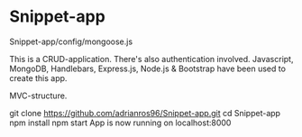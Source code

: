 # Snippet-app

Snippet-app/config/mongoose.js 

This is a CRUD-application. There's also authentication involved. Javascript, MongoDB, Handlebars, Express.js, Node.js & Bootstrap have been used to create this app.

MVC-structure.

git clone https://github.com/adrianros96/Snippet-app.git
cd Snippet-app
npm install
npm start
App is now running on localhost:8000
